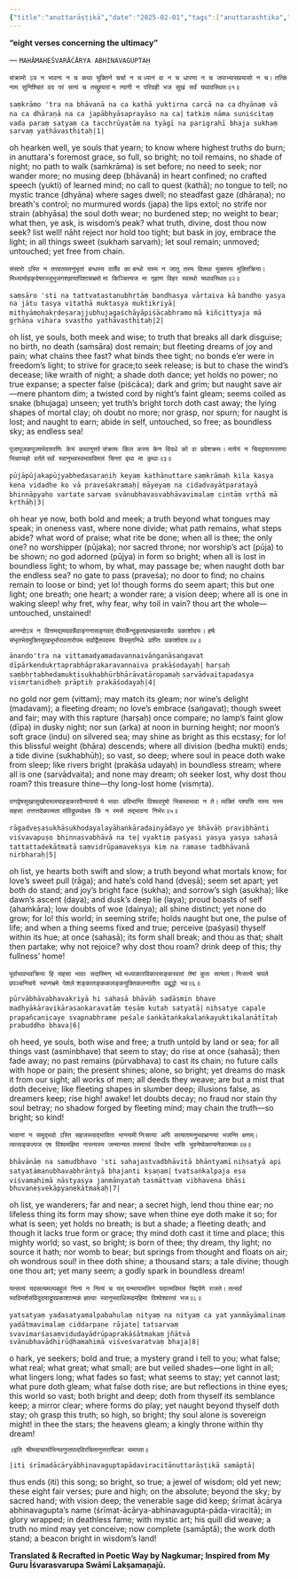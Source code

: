 ```yaml
---
{"title":"anuttarāṣṭikā","date":"2025-02-01","tags":["anuttarashtika","abhinavagupta","scriptures"],"publish":true,"path":"scriptures/anuttarāṣṭikā.md","permalink":"/scriptures/anuttarashtika/","PassFrontmatter":true}
---
```



<span class="center-text">**“eight verses concerning the ultimacy”**</span>

<span class="center-text">— `MAHĀMAHEŚVARĀĊĀRYA ABHINAVAGUPTAḤ`</span>

</div>

<span class="center-text">`संक्रामो ऽत्र न भावना न च कथा युक्तिर्न चर्चा न च`</span>
<span class="center-text">`ध्यानं वा न च धारणा न च जपाभ्यासप्रयासो न च।`</span>
<span class="center-text">`तत्किं नाम सुनिश्चितं वद परं सत्यं च तच्छ्रूयतां`</span>
<span class="center-text">`न त्यागी न परिग्रही भज सुखं सर्वं यथावस्थितः॥१॥`</span>

<span class="center-text">`saṃkrāmo 'tra na bhāvanā na ca kathā yuktirna carcā na ca`</span>
<span class="center-text">`dhyānaṃ vā na ca dhāraṇā na ca japābhyāsaprayāso na ca|`</span>
<span class="center-text">`tatkiṃ nāma suniścitaṃ vada paraṃ satyaṃ ca tacchrūyatāṃ`</span>
<span class="center-text">`na tyāgī na parigrahī bhaja sukhaṃ sarvaṃ yathāvasthitaḥ|1|`</span>

<span class="center-text">oh hearken well, ye souls that yearn;</span>
<span class="center-text">to know where highest truths do burn;</span>
<span class="center-text">in anuttara's foremost grace, so full, so bright;</span>
<span class="center-text">no toil remains, no shade of night;</span>
<span class="center-text">no path to walk (saṁkrāma) is set before;</span>
<span class="center-text">no need to seek; nor wander more;</span>
<span class="center-text">no musing deep (bhāvanā) in heart confined;</span>
<span class="center-text">no crafted speech (yukti) of learned mind;</span>
<span class="center-text">no call to quest (kathā); no tongue to tell;</span>
<span class="center-text">no mystic trance (dhyāna) where sages dwell;</span>
<span class="center-text">no steadfast gaze (dhāraṇa); no breath's control;</span>
<span class="center-text">no murmured words (japa) the lips extol;</span>
<span class="center-text">no strife nor strain (abhyāsa) the soul doth wear;</span>
<span class="center-text">no burdened step; no weight to bear;</span>
<span class="center-text">what then, ye ask, is wisdom’s peak?</span>
<span class="center-text">what truth, divine, dost thou now seek?</span>
<span class="center-text">list well! nāht reject nor hold too tight;</span>
<span class="center-text">but bask in joy, embrace the light;</span>
<span class="center-text">in all things sweet (sukhaṁ sarvaṁ);</span>
<span class="center-text">let soul remain; unmoved;</span>
<span class="center-text">untouched; yet free from chain.</span>


<span class="center-text">`संसारो ऽस्ति न तत्त्वतस्तनुभृतां बन्धस्य वार्तैव का`</span>
<span class="center-text">`बन्धो यस्य न जातु तस्य वितथा मुक्तस्य मुक्तिक्रिया।`</span>
<span class="center-text">`मिथ्यामोहकृदेषरज्जुभुजगश्छायापिशाचभ्रमो`</span>
<span class="center-text">`मा किञ्चित्त्यज मा गृहाण विहर स्वस्थो यथावस्थितः॥२॥`</span>

<span class="center-text">`saṃsāro 'sti na tattvatastanubhṛtāṃ bandhasya vārtaiva kā`</span>
<span class="center-text">`bandho yasya na jātu tasya vitathā muktasya muktikriyā|`</span>
<span class="center-text">`mithyāmohakṛdeṣarajjubhujagaśchāyāpiśācabhramo`</span>
<span class="center-text">`mā kiñcittyaja mā gṛhāṇa vihara svastho yathāvasthitaḥ|2|`</span>

<span class="center-text">oh list, ye souls, both meek and wise;</span>
<span class="center-text">to truth that breaks all dark disguise;</span>
<span class="center-text">no birth, no death (saṁsāra) dost remain;</span>
<span class="center-text">but fleeting dreams of joy and pain;</span>
<span class="center-text">what chains thee fast? what binds thee tight;</span>
<span class="center-text">no bonds e’er were in freedom’s light;</span>
<span class="center-text">to strive for grace;to seek release;</span>
<span class="center-text">is but to chase the wind’s decease;</span>
<span class="center-text">like wraith of night; a shade doth dance;</span>
<span class="center-text">yet holds no power; no true expanse;</span>
<span class="center-text">a specter false (piścāca); dark and grim;</span>
<span class="center-text">but naught save air—mere phantom dim;</span>
<span class="center-text">a twisted cord by night’s faint gleam;</span>
<span class="center-text">seems coiled as snake (bhujaga) unseen;</span>
<span class="center-text">yet truth’s bright torch doth cast away;</span>
<span class="center-text">the lying shapes of mortal clay;</span>
<span class="center-text">oh doubt no more; nor grasp, nor spurn;</span>
<span class="center-text">for naught is lost; and naught to earn;</span>
<span class="center-text">abide in self, untouched, so free;</span>
<span class="center-text">as boundless sky; as endless sea!</span>


<span class="center-text">`पूजापूजकपूज्यभेदसरणिः केयं कथानुत्तरे`</span>
<span class="center-text">`संक्रामः किल कस्य केन विदधे को वा प्रवेशक्रमः।`</span>
<span class="center-text">`मायेयं न चिदद्वयात्परतया भिन्नाप्यहो वर्तते`</span>
<span class="center-text">`सर्वं स्वानुभवस्वभावविमलं चिन्तां वृथा मा कृथाः॥३॥`</span>

<span class="center-text">`pūjāpūjakapūjyabhedasaraṇiḥ keyaṃ kathānuttare`</span>
<span class="center-text">`saṃkrāmaḥ kila kasya kena vidadhe ko vā praveśakramaḥ|`</span>
<span class="center-text">`māyeyaṃ na cidadvayātparatayā bhinnāpyaho vartate`</span>
<span class="center-text">`sarvaṃ svānubhavasvabhāvavimalaṃ cintāṃ vṛthā mā kṛthāḥ|3|`</span>

<span class="center-text">oh hear ye now, both bold and meek;</span>
<span class="center-text">a truth beyond what tongues may speak;</span>
<span class="center-text">in oneness vast, where none divide;</span>
<span class="center-text">what path remains, what steps abide?</span>
<span class="center-text">what word of praise; what rite be done;</span>
<span class="center-text">when all is thee; the only one?</span>
<span class="center-text">no worshipper (pūjaka); nor sacred throne;</span>
<span class="center-text">nor worship’s act (pūja) to be shown;</span>
<span class="center-text">no god adorned (pūjya) in form so bright;</span>
<span class="center-text">when all is lost in boundless light;</span>
<span class="center-text">to whom, by what, may passage be;</span>
<span class="center-text">when naught doth bar the endless sea?</span>
<span class="center-text">no gate to pass (praveśa); no door to find;</span>
<span class="center-text">no chains remain to loose or bind;</span>
<span class="center-text">yet lo! though forms do seem apart;</span>
<span class="center-text">this but one light; one breath; one heart;</span>
<span class="center-text">a wonder rare; a vision deep;</span>
<span class="center-text">where all is one in waking sleep!</span>
<span class="center-text">why fret, why fear, why toil in vain?</span>
<span class="center-text">thou art the whole—untouched, unstained!</span>


<span class="center-text">`आनन्दोऽत्र न वित्तमद्यमदवन्नैवाङ्गनासङ्गवत्`</span>
<span class="center-text">`दीपार्केन्दुकृतप्रभाप्रकरवन्नैव प्रकाशोदयः।`</span>
<span class="center-text">`हर्षः संभृतभेदमुक्तिसुखभूर्भारावतारोपमः`</span>
<span class="center-text">`सर्वाद्वैतपदस्य विस्मृतनिधेः प्राप्तिः प्रकाशोदयः॥४॥`</span>

<span class="center-text">`ānando'tra na vittamadyamadavannaivāṅganāsaṅgavat`</span>
<span class="center-text">`dīpārkendukṛtaprabhāprakaravannaiva prakāśodayaḥ|`</span>
<span class="center-text">`harṣaḥ saṃbhṛtabhedamuktisukhabhūrbhārāvatāropamaḥ`</span>
<span class="center-text">`sarvādvaitapadasya vismṛtanidheḥ prāptiḥ prakāśodayaḥ|4|`</span>

<span class="center-text">no gold nor gem (vittam); may match its gleam;</span>
<span class="center-text">nor wine’s delight (madavam); a fleeting dream;</span>
<span class="center-text">no love’s embrace (saṅgavat); though sweet and fair;</span>
<span class="center-text">may with this rapture (harṣaḥ) once compare;</span>
<span class="center-text">no lamp’s faint glow (dīpa) in dusky night;</span>
<span class="center-text">nor sun (arka) at noon in burning height;</span>
<span class="center-text">nor moon’s soft grace (indu) on silvered sea;</span>
<span class="center-text">may shine as bright as this ecstasy;</span>
<span class="center-text">for lo! this blissful weight (bhāra) descends;</span>
<span class="center-text">where all division (bedha mukti) ends;</span>
<span class="center-text">a tide divine (sukhabhūḥ); so vast, so deep;</span>
<span class="center-text">where soul in peace doth wake from sleep;</span>
<span class="center-text">like rivers bright (prakāśa udayaḥ) in boundless stream;</span>
<span class="center-text">where all is one (sarvādvaita); and none may dream;</span>
<span class="center-text">oh seeker lost, why dost thou roam?</span>
<span class="center-text">this treasure thine—thy long-lost home (vismṛta).</span>


<span class="center-text">`रागद्वेषसुखासुखोदयलयाहङ्कारदैन्यादयो`</span>
<span class="center-text">`ये भावाः प्रविभान्ति विश्ववपुषो भिन्नस्वभावा न ते।`</span>
<span class="center-text">`व्यक्तिं पश्यसि यस्य यस्य सहसा तत्तत्तदेकात्मता`</span>
<span class="center-text">`संविद्रूपमवेक्ष्य किं न रमसे तद्भावना निर्भरः॥५॥`</span>

<span class="center-text">`rāgadveṣasukhāsukhodayalayāhaṅkāradainyādayo`</span>
<span class="center-text">`ye bhāvāḥ pravibhānti viśvavapuṣo bhinnasvabhāvā na te|`</span>
<span class="center-text">`vyaktiṃ paśyasi yasya yasya sahasā tattattadekātmatā`</span>
<span class="center-text">`saṃvidrūpamavekṣya kiṃ na ramase tadbhāvanā nirbharaḥ|5|`</span>

<span class="center-text">oh list, ye hearts both swift and slow;</span>
<span class="center-text">a truth beyond what mortals know;</span>
<span class="center-text">for love’s sweet pull (rāga);</span>
<span class="center-text">and hate’s cold hand (dveṣā);</span>
<span class="center-text">seem set apart; yet both do stand;</span>
<span class="center-text">and joy’s bright face (sukha);</span>
<span class="center-text">and sorrow’s sigh (asukha);</span>
<span class="center-text">like dawn’s ascent (daya);</span>
<span class="center-text">and dusk’s deep lie (laya);</span>
<span class="center-text">proud boasts of self (ahaṁkāra);</span>
<span class="center-text">low doubts of woe (dainya);</span>
<span class="center-text">all shine distinct; yet none do grow;</span>
<span class="center-text">for lo! this world; in seeming strife;</span>
<span class="center-text">holds naught but one, the pulse of life;</span>
<span class="center-text">and when a thing seems fixed and true;</span>
<span class="center-text">perceive (paśyasi) thyself within its hue;</span>
<span class="center-text">at once (sahasā); its form shall break;</span>
<span class="center-text">and thou as that; shalt then partake;</span>
<span class="center-text">why not rejoice? why dost thou roam?</span>
<span class="center-text">drink deep of this; thy fullness’ home!</span>


<span class="center-text">`पूर्वाभावभवक्रिया हि सहसा भावाः सदास्मिन् भवे`</span>
<span class="center-text">`मध्याकारविकारसङ्करवतां तेषां कुतः सत्यता।`</span>
<span class="center-text">`निःसत्ये चपले प्रपञ्चनिचये स्वप्नभ्रमे पेशले`</span>
<span class="center-text">`शङ्कातङ्ककलङ्कयुक्तिकलनातीतः प्रबुद्धो भव॥६॥`</span>

<span class="center-text">`pūrvābhāvabhavakriyā hi sahasā bhāvāḥ sadāsmin bhave`</span>
<span class="center-text">`madhyākāravikārasan‌karavatāṃ teṣāṃ kutaḥ satyatā|`</span>
<span class="center-text">`niḥsatye capale prapañcanicaye svapnabhrame peśale`</span>
<span class="center-text">`śaṅkātaṅkakalaṅkayuktikalanātītaḥ prabuddho bhava|6|`</span>

<span class="center-text">oh heed, ye souls, both wise and free;</span>
<span class="center-text">a truth untold by land or sea;</span>
<span class="center-text">for all things vast (asminbhave) that seem to stay;</span>
<span class="center-text">do rise at once (sahasā); then fade away;</span>
<span class="center-text">no past remains (pūrvabhava) to cast its chain;</span>
<span class="center-text">no future calls with hope or pain;</span>
<span class="center-text">the present shines; alone, so bright;</span>
<span class="center-text">yet dreams do mask it from our sight;</span>
<span class="center-text">all works of men; all deeds they weave;</span>
<span class="center-text">are but a mist that doth deceive;</span>
<span class="center-text">like fleeting shapes in slumber deep;</span>
<span class="center-text">illusions false, as dreamers keep;</span>
<span class="center-text">rise high! awake! let doubts decay;</span>
<span class="center-text">no fraud nor stain thy soul betray;</span>
<span class="center-text">no shadow forged by fleeting mind;</span>
<span class="center-text">may chain the truth—so bright; so kind!</span>


<span class="center-text">`भावानां न समुद्भवो ऽस्ति सहजस्त्वद्भाविता भान्त्यमी`</span>
<span class="center-text">`निःसत्या अपि सत्यतामनुभवभ्रान्त्या भजन्ति क्षणम्।`</span>
<span class="center-text">`त्वत्सङ्कल्पज एष विश्वमहिमा नास्त्यस्य जन्मान्यतः`</span>
<span class="center-text">`तस्मात्त्वं विभवेन भासि भुवनेष्वेकाप्यनेकात्मकः॥७॥`</span>

<span class="center-text">`bhāvānāṃ na samudbhavo 'sti sahajastvadbhāvitā bhāntyamī`</span>
<span class="center-text">`niḥsatyā api satyatāmanubhavabhrāntyā bhajanti kṣaṇam|`</span>
<span class="center-text">`tvatsaṅkalpaja eṣa viśvamahimā nāstyasya janmānyataḥ`</span>
<span class="center-text">`tasmāttvaṃ vibhavena bhāsi bhuvaneṣvekāpyanekātmakaḥ|7|`</span>

<span class="center-text">oh list, ye wanderers; far and near;</span>
<span class="center-text">a secret high, lend thou thine ear;</span>
<span class="center-text">no lifeless thing its form may show;</span>
<span class="center-text">save when thine eye doth make it so;</span>
<span class="center-text">for what is seen; yet holds no breath;</span>
<span class="center-text">is but a shade; a fleeting death;</span>
<span class="center-text">and though it lacks true form or grace;</span>
<span class="center-text">thy mind doth cast it time and place;</span>
<span class="center-text">this mighty world; so vast, so bright;</span>
<span class="center-text">is born of thee; thy dream, thy light;</span>
<span class="center-text">no source it hath; nor womb to bear;</span>
<span class="center-text">but springs from thought and floats on air;</span>
<span class="center-text">oh wondrous soul! in thee doth shine;</span>
<span class="center-text">a thousand stars; a tale divine;</span>
<span class="center-text">though one thou art; yet many seem;</span>
<span class="center-text">a godly spark in boundless dream!</span>


<span class="center-text">`यत्सत्यं यदसत्यमल्पबहुलं नित्यं न नित्यं च यत्`</span>
<span class="center-text">`यन्मायामलिनं यदात्मविमलं चिद्दर्पणे राजते।`</span>
<span class="center-text">`तत्सर्वं स्वविमर्शसंविदुदयाद्रूपप्रकाशात्मकं`</span>
<span class="center-text">`ज्ञात्वा स्वानुभवाधिरूढमहिमा विश्वेश्वरत्वं भज॥८॥`</span>

<span class="center-text">`yatsatyaṃ yadasatyamalpabahulaṃ nityaṃ na nityaṃ ca yat`</span>
<span class="center-text">`yanmāyāmalinaṃ yadātmavimalaṃ ciddarpaṇe rājate|`</span>
<span class="center-text">`tatsarvaṃ svavimarśasaṃvidudayādrūpaprakāśātmakaṃ`</span>
<span class="center-text">`jñātvā svānubhavādhirūḍhamahimā viśveśvaratvaṃ bhaja|8|`</span>

<span class="center-text">o hark, ye seekers; bold and true;</span>
<span class="center-text">a mystery grand i tell to you;</span>
<span class="center-text">what false; what real;</span>
<span class="center-text">what great; what small;</span>
<span class="center-text">are but veiled shades—one light in all;</span>
<span class="center-text">what lingers long; what fades so fast;</span>
<span class="center-text">what seems to stay; yet cannot last;</span>
<span class="center-text">what pure doth gleam; what false doth rise;</span>
<span class="center-text">are but reflections in thine eyes;</span>
<span class="center-text">this world so vast; both bright and deep;</span>
<span class="center-text">doth from thyself its semblance keep;</span>
<span class="center-text">a mirror clear; where forms do play;</span>
<span class="center-text">yet naught beyond thyself doth stay;</span>
<span class="center-text">oh grasp this truth; so high, so bright;</span>
<span class="center-text">thy soul alone is sovereign might!</span>
<span class="center-text">in thee the stars; the heavens gleam;</span>
<span class="center-text">a kingly throne within thy dream!</span>


<span class="center-text">`॥इति श्रीमदाचार्याभिनवगुप्तपादविरचितानुत्तराष्टिका समाप्ता॥`</span>

<span class="center-text">`|iti śrīmadācāryābhinavaguptapādaviracitānuttarāṣṭikā samāptā|`</span>

<span class="center-text">thus ends (iti) this song; so bright, so true;</span>
<span class="center-text">a jewel of wisdom; old yet new;</span>
<span class="center-text">these eight fair verses; pure and high;</span>
<span class="center-text">on the absolute; beyond the sky;</span>
<span class="center-text">by sacred hand; with vision deep;</span>
<span class="center-text">the venerable sage did keep;</span>
<span class="center-text">śrīmat ācārya abhinavagupta’s name</span> 
<span class="center-text">(śrīmat-ācārya-abhinavagupta-pāda-viracitā);</span>
<span class="center-text">in glory wrapped; in deathless fame;</span>
<span class="center-text">with mystic art; his quill did weave;</span>
<span class="center-text">a truth no mind may yet conceive;</span>
<span class="center-text">now complete (samāptā); the work doth stand;</span>
<span class="center-text">a beacon bright in wisdom’s land!</span>


**Translated & Recrafted in Poetic Way by Nagkumar; Inspired from My Guru Īśvarasvarupa Swāmī Lakṣamaṇajū.**
